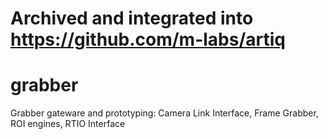 # Archived and integrated into https://github.com/m-labs/artiq

# grabber
Grabber gateware and prototyping: Camera Link Interface, Frame Grabber, ROI engines, RTIO Interface
